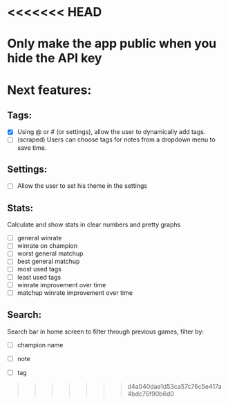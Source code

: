 <<<<<<< HEAD
=======
# Only make the app public when you hide the API key
# Next features:


## Tags:
- [x] Using @ or # (or settings), allow the user to dynamically add tags.
- [ ] (scraped) Users can choose tags for notes from a dropdown menu to save time. 

## Settings:
- [ ] Allow the user to set his theme in the settings

## Stats:
Calculate and show stats in clear numbers and pretty graphs
- [ ] general winrate
- [ ] winrate on champion
- [ ] worst general matchup
- [ ] best general matchup
- [ ] most used tags
- [ ] least used tags
- [ ] winrate improvement over time
- [ ] matchup winrate improvement over time

## Search:
Search bar in home screen to filter through previous games, filter by:
- [ ] champion name
- [ ] note
- [ ] tag


>>>>>>> d4a040dae1d53ca57c76c5e417a4bdc75f90b6d0
